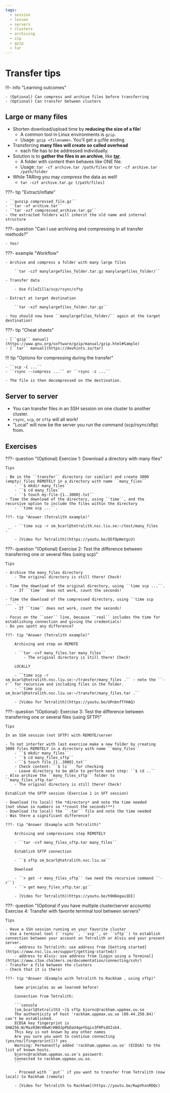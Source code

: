 ```yaml
---
tags:
  - session
  - lesson
  - servers
  - clusters
  - archiving
  - zip
  - gzip
  - tar
---
```


# Transfer tips

!!!- info "Learning outcomes"

    - (Optional) Can compress and archive files before transferring
    - (Optional) Can transfer between clusters

## Large or many files

- Shorten download/upload time by **reducing the size of a file**!
    - A common tool in Linux environments is ``gzip``.
    - Usage: ``gzip <filename>``. You'll get a ``gz``file ending
- Transferring **many files will create so called overhead**
    - each file has to be addressed individually.
- Solution is to **gather the files in an archive**, like [**tar**](https://en.wikipedia.org/wiki/Tar_(computing)).
    - A folder with content then behaves like ONE file.
    - Usage: ``tar -cf archive.tar /path/files`` or ``tar -cf archive.tar /path/folder``
- While TARing you may *compress* the data as well!
    - ``tar -czf archive.tar.gz [/path/files]``

???- tip "Extract/inflate"

    - ``gunzip compressed_file.gz``
    - ``tar -xf archive.tar``
    - ``tar -xzf compressed_archive.tar.gz``
    - the extracted folders will inherit the old name and internal structure

???- question "Can I use archiving and compressing in all transfer methods?"

    - Yes!

???- example "Workflow"

    - Archive and compress a folder with many large files

        ``tar -czf manylargefiles_folder.tar.gz manylargefiles_folder/``

    - Transfer data

        - Use FileZilla/scp/rsync/sftp

    - Extract at target destination

        ``tar -xzf manylargefiles_folder.tar.gz``

    - You should now have ``manylargefiles_folder/`` again at the target destination!

???- tip "Cheat sheets"

    - [``gzip`` manual](https://www.gnu.org/software/gzip/manual/gzip.html#Sample)
    - [``tar`` manual](https://devhints.io/tar)

!!! tip "Options for compressing during the transfer"

    - ``scp -C ...``
    - ``rsync --compress ...`` or ``rsync -z ...``

    - The file is then decompressed on the destination.
    
## Server to server

- You can transfer files in an SSH session on one cluster to another cluster.
- ``rsync``, ``scp``, or ``sftp`` will all work!
- "Local" will now be the server you run the command (scp/rsync/sftp) from.


## Exercises

<!-- markdownlint-disable MD013 --><!-- Let's break the 80 characters per line -->

???- question "(Optional) Exercise 1: Download a directory with many files"

    Tips

    - Be in the ``transfer`` directory (or similar) and create 3000 (empty) files REMOTELY in a directory with name ``many_files``
        - ``$ mkdir many_files``
        - ``$ cd many_files``
        - ``$ touch my-file-{1..3000}.txt``
    - Time the download of the directory, using ``time``, and the recursive option to include the files within the directory
        - ``time scp ...``.

    ???- tip "Answer (Tetralith example)"

        - ``time scp -r sm_bcarl@tetralith.nsc.liu.se:~/test/many_files .``

        - [Video for Tetralith](https://youtu.be/Q5fOpHetgcU)

???- question "(Optional) Exercise 2: Test the difference between transferring one or several files (using scp)"

    Tips

    - Archive the many_files directory
        - The original directory is still there! Check!

    - Time the download of the original directory, using ``time scp ...``.
        - If ``time`` does not work, count the seconds!

    - Time the download of the compressed directory, using ``time scp ...``.
        - If ``time`` does not work, count the seconds!

    - Focus on the ``user`` line, because ``real`` includes the time for establishing connection and giving the credentials!
    - Do you spott any difference?

    ???- tip "Answer (Tetralith example)"

        Archiving and step on REMOTE

        - ``tar -cvf many_files.tar many_files``
            - The original directory is still there! Check!

        LOCALLY

        - ``time scp -r sm_bcarl@tetralith.nsc.liu.se:~/transfer/many_files .`` - note the ``-r`` for recursive and including files in the folder.
        - ``time scp sm_bcarl@tetralith.nsc.liu.se:~/transfer/many_files.tar .``

        - [Video for Tetralith](https://youtu.be/UPnbnfTYHAQ)


???- question "(Optional): Exercise 3: Test the difference between transferring one or several files (using SFTP)"

    Tips

    In an SSH session (not SFTP) with REMOTE/server

    - To not interfer with last exercise make a new folder by creating 3000 files REMOTELY in a directory with name ``many_files``
        - ``$ mkdir many_files``
        - ``$ cd many_files_sftp``
        - ``$ touch file_{1..3000}.txt``
        - Check content: ``$ ls``  for checking
        - Leave directory to be able to perform next step: ``$ cd ..``
    - Also archive the ``many_files_sftp`` folder to ``many_files_sftp.tar``
        - The original directory is still there! Check!

    Establish the SFTP session (Exercise 1 in SFT session)

    - Download (to local) the *directory* and note the time needed
    (not shown in numbers so **count the seconds!**)
    - Download (to local) the ``.tar`` file and note the time needed
    - Was there a significant difference?

    ???- tip "Answer (Example with Tetralith)"

        Archiving and compressions step REMOTELY

        - ``tar -cvf many_files_sftp.tar many_files``

        Establish SFTP connection

        - ``$ sftp sm_bcarl@tetralith.nsc.liu.se``

        Download

        - ``> get -r many_files_sftp`` (we need the recursive command ``-r``)
        - ``> get many_files_sftp.tar.gz``

        - [Video for Tetralith](https://youtu.be/h9HDegau1DI)


???- question "(Optional if you have multiple cluster/server accounts) Exercise 4: Transfer with favorite terminal tool between servers"

    Tips

    - Have a SSH session running on your favorite cluster
    - Use a terminal tool (``rsync``, ``scp``, or ``sftp``) to establish connection between your account on Tetralith or Alvis and your present server.
        - address to Tetralith: use address from [Getting started](https://www.nsc.liu.se/support/getting-started/)
        - address to Alvis: use address from [Login using a Terminal](https://www.c3se.chalmers.se/documentation/connecting/ssh/)
    - Transfer a file between the clusters
    - Check that it is there!

    ???- tip "Answer (Example with Tetralith to Rackham , using sftp)"

        Same principles as we learned before!

        Connection from Tetralith:

        ```console
        [sm_bcarl@tetralith3 ~]$ sftp bjornc@rackham.uppmax.uu.se
        The authenticity of host 'rackham.uppmax.uu.se (89.44.250.84)' can't be established.
        ECDSA key fingerprint is SHA256:W/MazH3WrH0wKrHBOJpPbDaU4qeYGqiv3FRPsdXIsb4.
        This key is not known by any other names
        Are you sure you want to continue connecting (yes/no/[fingerprint])? yes
        Warning: Permanently added 'rackham.uppmax.uu.se' (ECDSA) to the list of known hosts.
        bjornc@rackham.uppmax.uu.se's password:
        Connected to rackham.uppmax.uu.se.
        ```

        - Proceed with ``put`` if you want to transfer from Tetralith (now local) to Rackham (remote)

        - [Video for Tetralith to Rackham](https://youtu.be/KwpVhxnRDQc)
